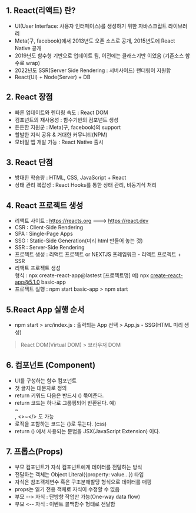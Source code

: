 ## 1. React(리액트) 란?
- UI(User Interface: 사용자 인터페이스)를 생성하기 위한 자바스크립트 라이브러리
- Meta(구, facebook)에서 2013년도 오픈 소스로 공개, 2015년도에 React Native 공개
- 2019년도 함수형 기반으로 업데이트 됨, 이전에는 클래스기반 이었음 (기존소스 함수로 wrap)
- 2022년도 SSR(Server Side Rendering : 서버사이드) 랜더링이 지원함
- React(UI) + Node(Server) + DB

## 2. React 장점
- 빠른 업데이트와 렌더링 속도 : React DOM
- 컴포넌트의 재사용성 : 함수기반의 컴포넌트 생성
- 든든한 지원군 : Meta(구, facebook)의 support
- 할발한 지식 공유 & 거대한 커뮤니티(NPM)
- 모바일 앱 개발 가능 : React Native 출시

## 3. React 단점
- 방대한 학습량 : HTML, CSS, JavaScript + React
- 상태 관리 복잡성 : React Hooks를 통한 상태 관리, 비동기식 처리

## 4. React 프로젝트 생성
- 리액트 사이트 : https://reacts.org ---> https://react.dev
- CSR : Client-Side Rendering
- SPA : Single-Page Apps
- SSG : Static-Side Generation(미리 html 만들어 놓는 것)
- SSR : Server-Side Rendering
- 프로젝트 생성 : 리액트 프로젝트 or NEXTJS 프레임워크 - 리액트 프로젝트 + SSR
- 리액트 프로젝트 생성 <br/>
    형식 : npx create-react-app@lastest [프로젝트명]
    예) npx create-react-app@5.1.0 basic-app
- 프로젝트 실행 : npm start
  basic-app > npm start

## 5.React App 실행 순서
- npm start > src/index.js : 출력되는 App 선택 > App.js - SSG(HTML 미리 생성)
 > React DOM(Virtual DOM) > 브라우저 DOM

## 6. 컴포넌트 (Component)
- UI를 구성하는 함수 컴포넌트
- 첫 글자는 대문자로 정의
- return 키워드 다음은 반드시 () 묶어준다.
- return 코드는 하나로 그룹핑되어 반환된다.
  예) <div>~</div>, <>~</> 도 가능
- 로직을 포함하는 코드는 {}로 묶는다. (css)
- return () 에서 사용되는 문법을 JSX(JavaScript Extension) 이다.

## 7. 프롭스(Props)
- 부모 컴포넌트가 자식 컴포넌트에게 데이터를 전달하는 방식
- 전달하는 객체는 Object Literal({property: value...}) 타입
- 자식은 참조객체변수 혹은 구조분해할당 형식으로 데이터를 매핑
- props는 읽기 전용 객체로 자식이 수정할 수 없음
- 부모 --> 자식 : 단방향 작업만 가능(One-way data flow) 
- 부모 <-- 자식 : 이벤트 콜백함수 형태로 전달함
